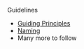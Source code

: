 <sbb-title level="1" class="page-title">Guidelines</sbb-title>

- [Guiding Principles](/guidelines/principles)
- [Naming](/guidelines/naming)
- Many more to follow
